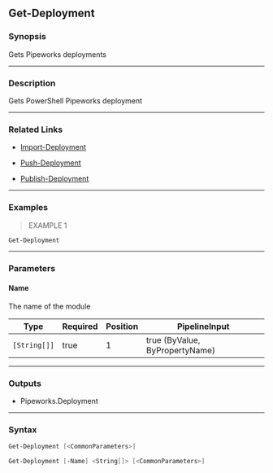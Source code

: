 Get-Deployment
--------------

### Synopsis
Gets Pipeworks deployments

---

### Description

Gets PowerShell Pipeworks deployment

---

### Related Links
* [Import-Deployment](Import-Deployment)

* [Push-Deployment](Push-Deployment)

* [Publish-Deployment](Publish-Deployment)

---

### Examples
> EXAMPLE 1

```PowerShell
Get-Deployment
```

---

### Parameters
#### **Name**
The name of the module

|Type        |Required|Position|PipelineInput                 |
|------------|--------|--------|------------------------------|
|`[String[]]`|true    |1       |true (ByValue, ByPropertyName)|

---

### Outputs
* Pipeworks.Deployment

---

### Syntax
```PowerShell
Get-Deployment [<CommonParameters>]
```
```PowerShell
Get-Deployment [-Name] <String[]> [<CommonParameters>]
```
